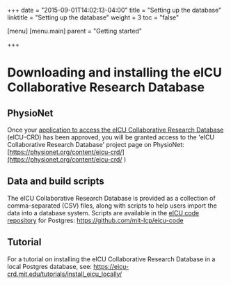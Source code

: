 +++
date = "2015-09-01T14:02:13-04:00"
title = "Setting up the database"
linktitle = "Setting up the database"
weight = 3
toc = "false"

[menu]
  [menu.main]
    parent = "Getting started"

+++

# Downloading and installing the eICU Collaborative Research Database

## PhysioNet

Once your [application to access the eICU Collaborative Research Database](/gettingstarted/access/) (eICU-CRD) has been approved, you will be granted access to the 'eICU Collaborative Research Database' project page on PhysioNet: [https://physionet.org/content/eicu-crd/](https://physionet.org/content/eicu-crd/
)

## Data and build scripts

The eICU Collaborative Research Database is provided as a collection of comma-separated (CSV) files, along with scripts to help users import the data into a database system. Scripts are available in the [eICU code repository](https://github.com/mit-lcp/eicu-code) for Postgres: https://github.com/mit-lcp/eicu-code

## Tutorial

For a tutorial on installing the eICU Collaborative Research Database in a local Postgres database, see:
https://eicu-crd.mit.edu/tutorials/install_eicu_locally/





